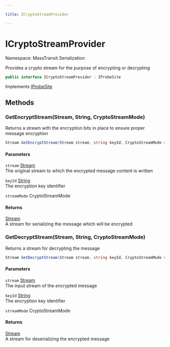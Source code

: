 ```yaml
---

title: ICryptoStreamProvider

---
```


# ICryptoStreamProvider

Namespace: MassTransit.Serialization

Provides a crypto stream for the purpose of encrypting or decrypting

```csharp
public interface ICryptoStreamProvider : IProbeSite
```

Implements [IProbeSite](../../masstransit-abstractions/masstransit/iprobesite)

## Methods

### **GetEncryptStream(Stream, String, CryptoStreamMode)**

Returns a stream with the encryption bits in place to ensure proper message encryption

```csharp
Stream GetEncryptStream(Stream stream, string keyId, CryptoStreamMode streamMode)
```

#### Parameters

`stream` [Stream](https://learn.microsoft.com/en-us/dotnet/api/system.io.stream)<br/>
The original stream to which the encrypted message content is written

`keyId` [String](https://learn.microsoft.com/en-us/dotnet/api/system.string)<br/>
The encryption key identifier

`streamMode` CryptoStreamMode<br/>

#### Returns

[Stream](https://learn.microsoft.com/en-us/dotnet/api/system.io.stream)<br/>
A stream for serializing the message which will be encrypted

### **GetDecryptStream(Stream, String, CryptoStreamMode)**

Returns a stream for decrypting the message

```csharp
Stream GetDecryptStream(Stream stream, string keyId, CryptoStreamMode streamMode)
```

#### Parameters

`stream` [Stream](https://learn.microsoft.com/en-us/dotnet/api/system.io.stream)<br/>
The input stream of the encrypted message

`keyId` [String](https://learn.microsoft.com/en-us/dotnet/api/system.string)<br/>
The encryption key identifier

`streamMode` CryptoStreamMode<br/>

#### Returns

[Stream](https://learn.microsoft.com/en-us/dotnet/api/system.io.stream)<br/>
A stream for deserializing the encrypted message
